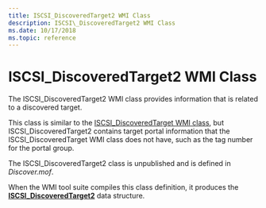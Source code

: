 ```yaml
---
title: ISCSI_DiscoveredTarget2 WMI Class
description: ISCSI\_DiscoveredTarget2 WMI Class
ms.date: 10/17/2018
ms.topic: reference
---
```


# ISCSI\_DiscoveredTarget2 WMI Class


The ISCSI\_DiscoveredTarget2 WMI class provides information that is related to a discovered target.

This class is similar to the [ISCSI\_DiscoveredTarget WMI class](iscsi-discoveredtarget-wmi-class.md), but ISCSI\_DiscoveredTarget2 contains target portal information that the ISCSI\_DiscoveredTarget WMI class does not have, such as the tag number for the portal group.

The ISCSI\_DiscoveredTarget2 class is unpublished and is defined in *Discover.mof*.

When the WMI tool suite compiles this class definition, it produces the [**ISCSI\_DiscoveredTarget2**](/windows-hardware/drivers/ddi/iscsifnd/ns-iscsifnd-_iscsi_discoveredtarget2) data structure.

 


